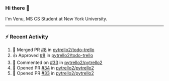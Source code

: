 ### Hi there 👋

I'm Venu, MS CS Student at New York University.

---

### :zap: Recent Activity

<!--RECENT_ACTIVITY:start-->
1. 🎉 Merged PR [#8](https://github.com/pytrello2/todo-trello/pull/8) in [pytrello2/todo-trello](https://github.com/pytrello2/todo-trello)
2. 👍 Approved [#8](https://github.com/pytrello2/todo-trello/pull/8#pullrequestreview-1789936172) in [pytrello2/todo-trello](https://github.com/pytrello2/todo-trello)
3. 💬 Commented on [#33](https://github.com/pytrello2/pytrello2/pull/33#discussion_r1432084408) in [pytrello2/pytrello2](https://github.com/pytrello2/pytrello2)
4. 💪 Opened PR [#34](https://github.com/pytrello2/pytrello2/pull/34) in [pytrello2/pytrello2](https://github.com/pytrello2/pytrello2)
5. 💪 Opened PR [#33](https://github.com/pytrello2/pytrello2/pull/33) in [pytrello2/pytrello2](https://github.com/pytrello2/pytrello2)
<!--RECENT_ACTIVITY:end-->

<!--
**vchrombie/vchrombie** is a ✨ _special_ ✨ repository because its `README.md` (this file) appears on your GitHub profile.

Here are some ideas to get you started:

- 🔭 I’m currently working on ...
- 🌱 I’m currently learning ...
- 👯 I’m looking to collaborate on ...
- 🤔 I’m looking for help with ...
- 💬 Ask me about ...
- 📫 How to reach me: ...
- 😄 Pronouns: ...
- ⚡ Fun fact: ...
-->
